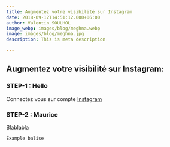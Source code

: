 ```yaml
---
title: Augmentez votre visibilité sur Instagram
date: 2018-09-12T14:51:12.000+06:00
author: Valentin SOULHOL
image_webp: images/blog/meghna.webp
image: images/blog/meghna.jpg
description: This is meta description

---
```

## Augmentez votre visibilité sur Instagram:

### STEP-1 : Hello

Connectez vous sur compte [Instagram](https://www.instagram.com/ "Instagram")

### STEP-2 : Maurice

Blablabla

    Example balise 
